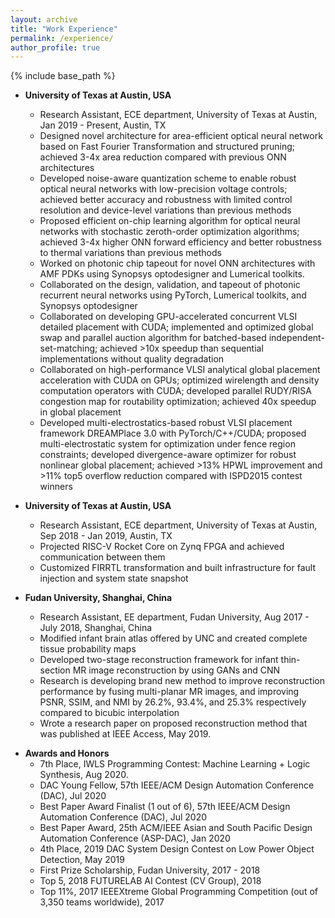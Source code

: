 ```yaml
---
layout: archive
title: "Work Experience"
permalink: /experience/
author_profile: true
---
```


{% include base_path %}


* **University of Texas at Austin, USA**
  * Research Assistant, ECE department, University of Texas at Austin, Jan 2019 - Present, Austin, TX
  * Designed novel architecture for area-efficient optical neural network based on Fast Fourier Transformation and structured pruning; achieved 3-4x area reduction compared with previous ONN architectures
  * Developed noise-aware quantization scheme to enable robust optical neural networks with low-precision voltage controls; achieved better accuracy and robustness with limited control resolution and device-level variations than previous methods
  * Proposed efficient on-chip learning algorithm for optical neural networks with stochastic zeroth-order optimization algorithms; achieved 3-4x higher ONN forward efficiency and better robustness to thermal variations than previous methods
  * Worked on photonic chip tapeout for novel ONN architectures with AMF PDKs using Synopsys optodesigner and Lumerical toolkits.
  * Collaborated on the design, validation, and tapeout of photonic recurrent neural networks using PyTorch, Lumerical toolkits, and Synopsys optodesigner
  * Collaborated on developing GPU-accelerated concurrent VLSI detailed placement with CUDA; implemented and optimized global swap and parallel auction algorithm for batched-based independent-set-matching; achieved >10x speedup than sequential implementations without quality degradation
  * Collaborated on high-performance VLSI analytical global placement acceleration with CUDA on GPUs; optimized wirelength and density computation operators with CUDA; developed parallel RUDY/RISA congestion map for routability optimization; achieved 40x speedup in global placement
  * Developed multi-electrostatics-based robust VLSI placement framework DREAMPlace 3.0 with PyTorch/C++/CUDA; proposed multi-electrostatic system for optimization under fence region constraints; developed divergence-aware optimizer for robust nonlinear global placement; achieved >13% HPWL improvement and >11% top5 overflow reduction compared with ISPD2015 contest winners

* **University of Texas at Austin, USA**
  * Research Assistant, ECE department, University of Texas at Austin, Sep 2018 - Jan 2019, Austin, TX
  * Projected RISC-V Rocket Core on Zynq FPGA and achieved communication between them
  * Customized FIRRTL transformation and built infrastructure for fault injection and system state snapshot

* **Fudan University, Shanghai, China**
  * Research Assistant, EE department, Fudan University, Aug 2017 - July 2018, Shanghai, China
  * Modified infant brain atlas offered by UNC and created complete tissue probability maps
  * Developed two-stage reconstruction framework for infant thin-section MR image reconstruction by using GANs and CNN
  * Research is developing brand new method to improve reconstruction performance by fusing multi-planar MR images, and improving PSNR, SSIM, and NMI by 26.2%, 93.4%, and 25.3% respectively compared to bicubic interpolation
  * Wrote a research paper on proposed reconstruction method that was published at IEEE Access, May 2019.

<!-- * **Fudan University, Shanghai, China**
  * Research Assistant, Microelectronics department, Fudan University, Sep 2016 - July 2017, Shanghai, China
  * Developed embedded simulation system on Xilinx Zynq-7000 AP SoC with partial reconfiguration techniques; system allows for end-to-end software/hardware co-design project simulation
  * Achieved convenient Wi-Fi connection, flexible development environment, and no network downloading latency
  * Designed embedded server and client PC application that could manage simulation requests from multiple users
  * Designed FPGA circuits using dynamic partial reconfiguration technique to decouple user logic from simulation system’s static logic
  * Scheduled user access to on-chip FPGA resources by adopting distributed task queue
  * Wrote a research paper that was published at IEEE 12th International Conference on ASIC, 2017 -->

* **Awards and Honors**
  * 7th Place, IWLS Programming Contest: Machine Learning + Logic Synthesis, Aug 2020.
  * DAC Young Fellow, 57th IEEE/ACM Design Automation Conference (DAC), Jul 2020
  * Best Paper Award Finalist (1 out of 6), 57th IEEE/ACM Design Automation Conference (DAC), Jul 2020
  * Best Paper Award, 25th ACM/IEEE Asian and South Pacific Design Automation Conference (ASP-DAC), Jan 2020
  * 4th Place, 2019 DAC System Design Contest on Low Power Object Detection, May 2019
  * First Prize Scholarship, Fudan University, 2017 - 2018
  * Top 5, 2018 FUTURELAB AI Contest (CV Group), 2018
  * Top 11%, 2017 IEEEXtreme Global Programming Competition (out of 3,350 teams worldwide), 2017

